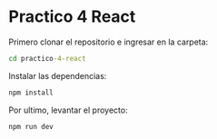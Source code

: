 # Practico 4 React

Primero clonar el repositorio e ingresar en la carpeta:
```cmd
cd practico-4-react
```
Instalar las dependencias:
```cmd
npm install
```
Por ultimo, levantar el proyecto:
```
npm run dev
```
